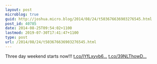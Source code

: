 ```yaml
---
layout: post
microblog: true
guid: http://joshua.micro.blog/2014/08/24/t503676636903276545.html
post_id: 40785
date: 2014-08-25T09:54:02+1100
lastmod: 2019-07-30T17:41:47+1100
type: post
url: /2014/08/24/t503676636903276545.html
---
```

Three day weekend starts now!!! [t.co/IYfLxyvb6...](http://t.co/IYfLxyvb61) [t.co/39NLThowD...](http://t.co/39NLThowDI)

